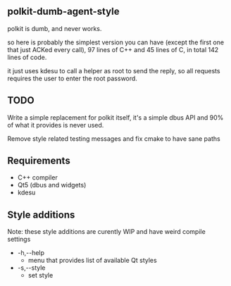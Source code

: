 polkit-dumb-agent-style
-----------------

polkit is dumb, and never works.

so here is probably the simplest version you can have (except the first one
that just ACKed every call), 97 lines of C++ and 45 lines of C, in total 142
lines of code.

it just uses kdesu to call a helper as root to send the reply, so all requests
requires the user to enter the root password.


TODO
----

Write a simple replacement for polkit itself, it's a simple dbus API and
90% of what it provides is never used.

Remove style related testing messages and fix cmake to have sane paths


Requirements
------------

 - C++ compiler
 - Qt5 (dbus and widgets)
 - kdesu

Style additions
---------------

Note: these style additions are curently WIP and have weird compile settings

 - -h,--help
   - menu that provides list of available Qt styles
 - -s,--style
   - set style
